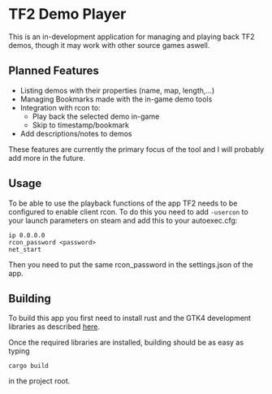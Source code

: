 # TF2 Demo Player
This is an in-development application for managing and playing back TF2 demos, though it may work with other source games aswell.

## Planned Features
+ Listing demos with their properties (name, map, length,...)
+ Managing Bookmarks made with the in-game demo tools
+ Integration with rcon to:
    + Play back the selected demo in-game
    + Skip to timestamp/bookmark
+ Add descriptions/notes to demos

These features are currently the primary focus of the tool and I will probably add more in the future.

## Usage
To be able to use the playback functions of the app TF2 needs to be configured to enable client rcon.
To do this you need to add `-usercon` to your launch parameters on steam and add this to your autoexec.cfg:

```
ip 0.0.0.0
rcon_password <password>
net_start
```

Then you need to put the same rcon_password in the settings.json of the app.

## Building
To build this app you first need to install rust and the GTK4 development libraries as described [here](https://gtk-rs.org/gtk4-rs/stable/latest/book/installation.html).

Once the required libraries are installed, building should be as easy as typing 
```
cargo build
```
in the project root.